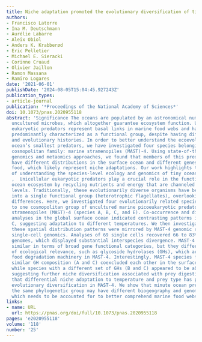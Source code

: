 ```yaml
---
title: Niche adaptation promoted the evolutionary diversification of tiny ocean predators
authors:
- Francisco Latorre
- Ina M. Deutschmann
- Aurélie Labarre
- Aleix Obiol
- Anders K. Krabberød
- Eric Pelletier
- Michael E. Sieracki
- Corinne Cruaud
- Olivier Jaillon
- Ramon Massana
- Ramiro Logares
date: '2021-06-01'
publishDate: '2024-08-05T15:04:45.927243Z'
publication_types:
- article-journal
publication: '*Proceedings of the National Academy of Sciences*'
doi: 10.1073/pnas.2020955118
abstract: 'Significance The oceans are populated by an astronomical number of predominantly
  uncultured microbes, which altogether guarantee ecosystem function. Unicellular
  eukaryotic predators represent basal links in marine food webs and have so far been
  predominantly characterized as a functional group, despite having different ecologies
  and evolutionary histories. In order to better understand the ecoevolution of the
  ocean’s smallest predators, we have investigated four species belonging to an uncultured
  cosmopolitan family: marine stramenopiles (MAST)-4. Using state-of-the-art single-cell
  genomics and metaomics approaches, we found that members of this predatory family
  have different distributions in the surface ocean and different genes to degrade
  food, which likely represent niche adaptations. Our work highlights the importance
  of understanding the species-level ecology and genomics of tiny ocean predators.
  ,  Unicellular eukaryotic predators play a crucial role in the functioning of the
  ocean ecosystem by recycling nutrients and energy that are channeled to upper trophic
  levels. Traditionally, these evolutionarily diverse organisms have been combined
  into a single functional group (heterotrophic flagellates), overlooking their organismal
  differences. Here, we investigated four evolutionarily related species belonging
  to one cosmopolitan group of uncultured marine picoeukaryotic predators: marine
  stramenopiles (MAST)-4 (species A, B, C, and E). Co-occurrence and distribution
  analyses in the global surface ocean indicated contrasting patterns in MAST-4A and
  C, suggesting adaptation to different temperatures. We then investigated whether
  these spatial distribution patterns were mirrored by MAST-4 genomic content using
  single-cell genomics. Analyses of 69 single cells recovered 66 to 83% of the MAST-4A/B/C/E
  genomes, which displayed substantial interspecies divergence. MAST-4 genomes were
  similar in terms of broad gene functional categories, but they differed in enzymes
  of ecological relevance, such as glycoside hydrolases (GHs), which are part of the
  food degradation machinery in MAST-4. Interestingly, MAST-4 species featuring a
  similar GH composition (A and C) coexcluded each other in the surface global ocean,
  while species with a different set of GHs (B and C) appeared to be able to coexist,
  suggesting further niche diversification associated with prey digestion. We propose
  that differential niche adaptation to temperature and prey type has promoted adaptive
  evolutionary diversification in MAST-4. We show that minute ocean predators from
  the same phylogenetic group may have different biogeography and genomic content,
  which needs to be accounted for to better comprehend marine food webs.'
links:
- name: URL
  url: https://pnas.org/doi/full/10.1073/pnas.2020955118
pages: 'e2020955118'
volume: '118'
number: '25'
---
```

